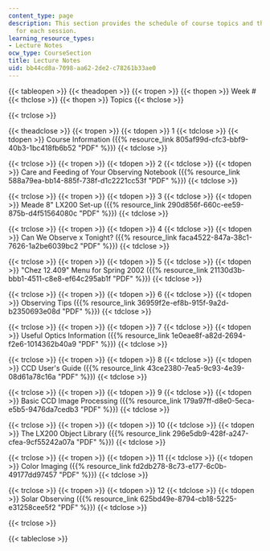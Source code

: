 ```yaml
---
content_type: page
description: This section provides the schedule of course topics and the handouts
  for each session.
learning_resource_types:
- Lecture Notes
ocw_type: CourseSection
title: Lecture Notes
uid: bb44cd8a-7098-aa62-2de2-c78261b33ae0
---
```


{{< tableopen >}}
{{< theadopen >}}
{{< tropen >}}
{{< thopen >}}
Week #
{{< thclose >}}
{{< thopen >}}
Topics
{{< thclose >}}

{{< trclose >}}

{{< theadclose >}}
{{< tropen >}}
{{< tdopen >}}
1
{{< tdclose >}}
{{< tdopen >}}
Course Information ({{% resource_link 805af99d-cfc3-bbf9-40b3-1bc418fb6b52 "PDF" %}})
{{< tdclose >}}

{{< trclose >}}
{{< tropen >}}
{{< tdopen >}}
2
{{< tdclose >}}
{{< tdopen >}}
Care and Feeding of Your Observing Notebook ({{% resource_link 588a79ea-bb14-885f-738f-d1c2221cc53f "PDF" %}})
{{< tdclose >}}

{{< trclose >}}
{{< tropen >}}
{{< tdopen >}}
3
{{< tdclose >}}
{{< tdopen >}}
Meade 8" LX200 Set-up ({{% resource_link 290d856f-660c-ee59-875b-d4f51564080c "PDF" %}})
{{< tdclose >}}

{{< trclose >}}
{{< tropen >}}
{{< tdopen >}}
4
{{< tdclose >}}
{{< tdopen >}}
Can We Observe x Tonight? ({{% resource_link faca4522-847a-38c1-7626-1a2be6039bc2 "PDF" %}})
{{< tdclose >}}

{{< trclose >}}
{{< tropen >}}
{{< tdopen >}}
5
{{< tdclose >}}
{{< tdopen >}}
"Chez 12.409" Menu for Spring 2002 ({{% resource_link 21130d3b-bbb1-4511-c8e8-ef64c295ab1f "PDF" %}})
{{< tdclose >}}

{{< trclose >}}
{{< tropen >}}
{{< tdopen >}}
6
{{< tdclose >}}
{{< tdopen >}}
Observing Tips ({{% resource_link 36959f2e-ef8b-915f-9a2d-b2350693e08d "PDF" %}})
{{< tdclose >}}

{{< trclose >}}
{{< tropen >}}
{{< tdopen >}}
7
{{< tdclose >}}
{{< tdopen >}}
Useful Optics Information ({{% resource_link 1e0eae8f-a82d-2694-f2e6-1014362b40a9 "PDF" %}})
{{< tdclose >}}

{{< trclose >}}
{{< tropen >}}
{{< tdopen >}}
8
{{< tdclose >}}
{{< tdopen >}}
CCD User's Guide ({{% resource_link 43ce2380-7ea5-9c93-4e39-08d61a78c16a "PDF" %}})
{{< tdclose >}}

{{< trclose >}}
{{< tropen >}}
{{< tdopen >}}
9
{{< tdclose >}}
{{< tdopen >}}
Basic CCD Image Processing ({{% resource_link 179a97ff-d8e0-5eca-e5b5-9476da7cedb3 "PDF" %}})
{{< tdclose >}}

{{< trclose >}}
{{< tropen >}}
{{< tdopen >}}
10
{{< tdclose >}}
{{< tdopen >}}
The LX200 Object Library ({{% resource_link 296e5db9-428f-a247-cfea-9cf55242a07a "PDF" %}})
{{< tdclose >}}

{{< trclose >}}
{{< tropen >}}
{{< tdopen >}}
11
{{< tdclose >}}
{{< tdopen >}}
Color Imaging ({{% resource_link fd2db278-8c73-e177-6c0b-49177dd97457 "PDF" %}})
{{< tdclose >}}

{{< trclose >}}
{{< tropen >}}
{{< tdopen >}}
12
{{< tdclose >}}
{{< tdopen >}}
Solar Observing ({{% resource_link 625bd49e-8794-cb18-5225-e31258cee5f2 "PDF" %}})
{{< tdclose >}}

{{< trclose >}}

{{< tableclose >}}